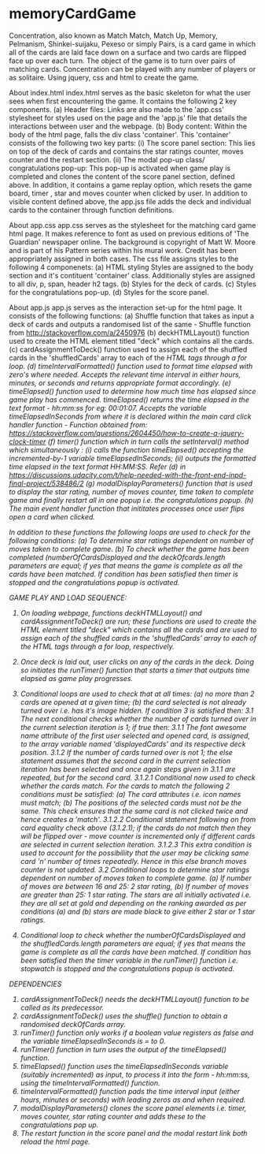 # memoryCardGame
Concentration, also known as Match Match, Match Up, Memory, Pelmanism, Shinkei-suijaku, Pexeso or simply Pairs, is a card game in which all of the cards are laid face down on a surface and two cards are flipped face up over each turn. The object of the game is to turn over pairs of matching cards. Concentration can be played with any number of players or as solitaire.  Using jquery, css and html to create the game.

About index.html
index.html serves as the basic skeleton for what the user sees when first encountering the game. It contains the following 2 key components.
(a) Header files:
Links are also made to the 'app.css' stylesheet for styles used on the page and the 'app.js' file that details the interactions between user and the webpage. 
(b) Body content:
Within the body of the html page, falls the div class 'container'. This 'container' consists of the following two key parts:
    (i)  The score panel section: This lies on top of the deck of cards and contains the star ratings counter, moves counter and the                restart section. 
    (ii) The modal pop-up class/ congratulations pop-up: This pop-up is activated when game play is completed and clones the content of           the score panel section, defined above. In addition, it contains a game replay option, which resets the game board, timer ,             star and moves counter when clicked by user. 
In addition to visible content defined above, the app.jss file adds the deck and individual cards to the container through function definitions.

About app.css
app.css serves as the stylesheet for the matching card game html page. It makes reference to font as used on previous editions of 'The Guardian' newspaper online. The background is copyright of Matt W. Moore and is part of his Pattern series within his mural work. Credit has been appropriately assigned in both cases. The css file assigns styles to the following 4 componenets:
(a) HTML styling 
Styles are assigned to the body section and it's contituent 'container' class. Additionally styles are assigned to all div, p, span, header h2 tags.
(b) Styles for the deck of cards.
(c) Styles for the congratulations pop-up.
(d) Styles for the score panel.

About app.js
app.js serves as the interaction set-up for the html page. It consists of the following functions:
(a) Shuffle function that takes as input a deck of cards and outputs a randomised list of the same - Shuffle function from http://stackoverflow.com/a/2450976
(b) deckHTMLLayout() function used to create the HTML element titled "deck" which contains all the cards.
(c) cardAssignmentToDeck() function used to assign each of the shuffled cards in the 'shuffledCards' array to each of the <i> HTML tags through a for loop.
(d) timeIntervalFormatted() function used to format time elapsed with zero's where needed. Accepts the relevant time interval in either hours, minutes, or seconds and returns appropriate format accordingly.
(e) timeElapsed() function used to determine how much time has elapsed since game play has commenced. timeElapsed() returns the time    elapsed in the text format - hh:mm:ss for eg: 00:01:07. Accepts the variable timeElapsedInSeconds from where it is declared within the main card click handler function - Function obtained from: https://stackoverflow.com/questions/2604450/how-to-create-a-jquery-clock-timer
(f) timer() function which in turn calls the setInterval() method which simultaneously :
      (i) calls the function timeElapsed() accepting the incremented-by-1
          variable timeElapsedInSeconds;
      (ii) outputs the formatted time elapsed in the text format HH:MM:SS.
    Refer (d) in https://discussions.udacity.com/t/help-needed-with-the-front-end-inpd-final-project/538486/2
(g) modalDisplayParameters() function that is used to display the star rating, number of moves counter, time taken to complete game and finally restart all in one popup i.e. the congratulations popup.
(h) The main event handler function that inititates processes once user flips open a card when clicked.
  
In addition to these functions the following loops are used to check for the following conditions:
(a) To determine star ratings dependent on number of moves taken to complete game.
(b) To check whether the game has been completed (numberOfCardsDisplayed and the deckOfcards.length parameters are equal; if yes that means the game is complete as all the cards have been matched. If condition has been satisfied then timer is stopped and the congratulations popup is activated.

GAME PLAY AND LOAD SEQUENCE:
1. On loading webpage, functions deckHTMLLayout() and cardAssignmentToDeck() are run; these functions are used to create the HTML element titled "deck" which contains all the cards and are used to assign each of the shuffled cards in the 'shuffledCards' array to each of the <i> HTML tags through a for loop, respectively.
2. Once deck is laid out, user clicks on any of the cards in the deck. Doing so initiates the runTimer() function that starts a timer that outputs time elapsed as game play progresses. 
3. Conditional loops are used to check that at all times:
   (a) no more than 2 cards are opened at a given time;
   (b) the card selected is not already turned over i.e. has it's image hidden.
        If condition 3 is satisfied then:
        3.1 The next conditional checks whether the number of cards turned over in the current selection iteration is 1; if true then:
            3.1.1 The font awesome name attribute of the first user selected and opened card, is assigned, to the array variable named 'displayedCards' and its respective deck position.
            3.1.2 If the number of cards turned over is not 1; the else statement assumes that the second card in the current selection iteration has been selected and once again steps given in 3.1.1 are repeated, but for the second card.
                   3.1.2.1 Conditional now used to check whether the cards match. For the cards to match the following 2 conditions must be satisfied:
                           (a) The card attributes i.e. icon names must match;
                           (b) The positions of the selected cards must not be the same. This check ensures that the same card is not clicked twice and hence creates a 'match'.
                    3.1.2.2 Conditional statement following on from card equality check above (3.1.2.1); if the cards do not match then they will be flipped over - move counter is incremented only if different cards are selected in current selection iteration.
                    3.1.2.3 This extra condition is used to account for the possibiliity that the user may be clicking same card 'n' number of times repeatedly. Hence in this else branch moves counter is not updated.
        3.2 Conditional loops to determine star ratings dependent on number of moves taken to complete game. 
            (a) If number of moves are between 16 and 25: 2 star rating,
            (b) If number of moves are greater than 25: 1 star rating.
            The stars are all initially activated i.e. they are all set at gold and depending on the ranking awarded as per conditions               (a) and (b) stars are made black to give either 2 star or 1 star ratings.
  
4. Conditional loop to check whether the numberOfCardsDisplayed and the shuffledCards.length parameters are equal; if yes that means the game is complete as all the cards have been matched. If condition has been satisfied then the timer variable in the runTimer() function i.e. stopwatch is stopped and the congratulations popup is activated.  
    
DEPENDENCIES

1. cardAssignmentToDeck() needs the deckHTMLLayout() function to be called as its predecessor. 
2. cardAssignmentToDeck() uses the shuffle() function to obtain a randomised deckOfCards array.
3. runTimer() function only works if a boolean value registers as false and the variable timeElapsedInSeconds is = to 0.
4. runTimer() function in turn uses the output of the timeElapsed() function.
5. timeElapsed() function uses the timeElapsedInSeconds variable (suitably incremented) as input, to process it into the form - hh:mm:ss, using the timeIntervalFormatted() function.
6. timeIntervalFormatted() function pads the time interval input (either hours, minutes or seconds) with leading zeros as and when required.
7. modalDisplayParameters() clones the score panel elements i.e. timer, moves counter, star rating counter and adds these to the congratulations pop up. 
8. The restart function in the score panel and the modal restart link both reload the html page.

    
    
